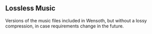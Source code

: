 Lossless Music
--------------
Versions of the music files included in Wensoth, but without a lossy compression, in case requirements change in the future. 
